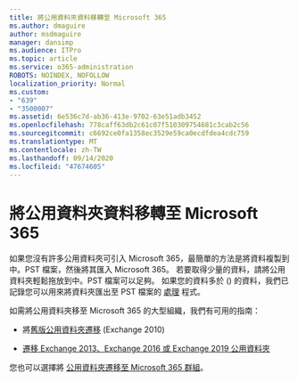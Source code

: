 ```yaml
---
title: 將公用資料夾資料移轉至 Microsoft 365
ms.author: dmaguire
author: msdmaguire
manager: dansimp
ms.audience: ITPro
ms.topic: article
ms.service: o365-administration
ROBOTS: NOINDEX, NOFOLLOW
localization_priority: Normal
ms.custom:
- "639"
- "3500007"
ms.assetid: 6e536c7d-ab36-413e-9702-63e51adb3452
ms.openlocfilehash: 778caff63db2c61c07f510309754681c3cab2c56
ms.sourcegitcommit: c6692ce0fa1358ec3529e59ca0ecdfdea4cdc759
ms.translationtype: MT
ms.contentlocale: zh-TW
ms.lasthandoff: 09/14/2020
ms.locfileid: "47674605"
---
```

# <a name="migrate-public-folder-data-to-microsoft-365"></a>將公用資料夾資料移轉至 Microsoft 365

如果您沒有許多公用資料夾可引入 Microsoft 365，最簡單的方法是將資料複製到中。PST 檔案，然後將其匯入 Microsoft 365。 若要取得少量的資料，請將公用資料夾輕鬆拖放到中。PST 檔案可以足夠。 如果您的資料多於 () 的資料，我們已記錄您可以用來將資料夾匯出至 PST 檔案的 [處理](https://technet.microsoft.com/library/dn874017%28v=exchg.150%29.aspx) 程式。
  
如需將公用資料夾移至 Microsoft 365 的大型組織，我們有可用的指南：
  
- 將[舊版公用資料夾遷移](https://docs.microsoft.com/exchange/collaboration-exo/public-folders/batch-migration-of-legacy-public-folders) (Exchange 2010) 

- [遷移 Exchange 2013、Exchange 2016 或 Exchange 2019 公用資料夾](https://docs.microsoft.com/Exchange/collaboration/public-folders/migrate-to-exchange-online)

您也可以選擇將 [公用資料夾遷移至 Microsoft 365 群組](https://docs.microsoft.com/Exchange/collaboration/public-folders/migrate-to-office-365-groups)。
  